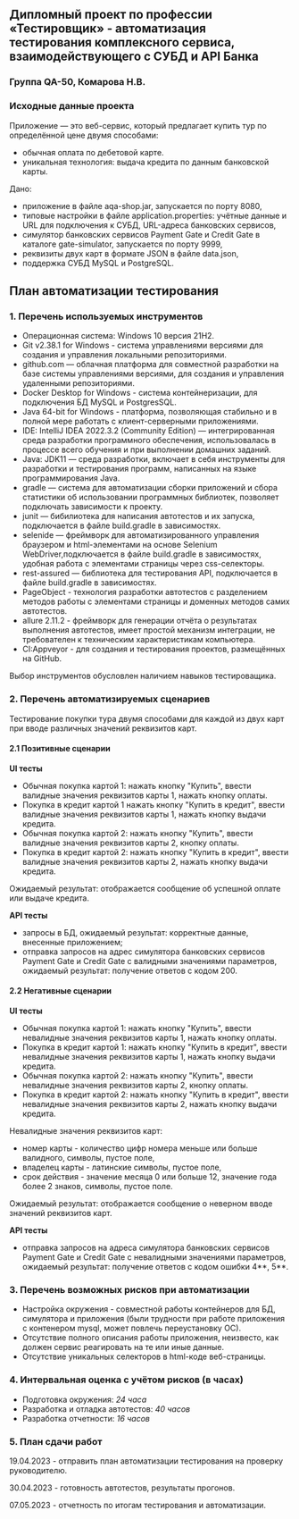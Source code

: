 ## Дипломный проект по профессии «Тестировщик» - автоматизация тестирования комплексного сервиса, взаимодействующего с СУБД и API Банка
### Группа QA-50, Комарова Н.В.
### Исходные данные проекта
Приложение — это веб-сервис, который предлагает купить тур по определённой цене двумя способами:
- обычная оплата по дебетовой карте.
- уникальная технология: выдача кредита по данным банковской карты.

Дано:
* приложение в файле aqa-shop.jar, запускается по порту 8080,
* типовые настройки в файле application.properties: учётные данные и URL для подключения к СУБД, URL-адреса банковских сервисов,
* симулятор банковских сервисов Payment Gate и Credit Gate в каталоге gate-simulator, запускается по порту 9999,
* реквизиты двух карт в формате JSON в файле data.json,
* поддержка СУБД MySQL и PostgreSQL.
## План автоматизации тестирования
### 1. Перечень используемых инструментов

* Операционная система: Windows 10 версия 21H2.
* Git v2.38.1 for Windows - система управлениями версиями для создания и управления локальными репозиториями.
* github.com — облачная платформа для совместной разработки на базе системы управлениями версиями, для создания и управления удаленными репозиториями.
* Docker Desktop for Windows - система контейнеризации, для подключения БД MySQL и PostgresSQL.
* Java 64-bit for Windows - платформа, позволяющая стабильно и в полной мере работать с клиент-серверными приложениями.
* IDE: IntelliJ IDEA 2022.3.2 (Community Edition) — интегрированная среда разработки программного обеспечения, использовалась в процессе всего обучения и при выполнении домашних заданий.
* Java: JDK11 — среда разработки, включает в себя инструменты для разработки и тестирования программ, написанных на языке программирования Java.
* gradle — система для автоматизации сборки приложений и сбора статистики об использовании программных библиотек, позволяет подключать зависимости к проекту.
* junit — бибилиотека для написания автотестов и их запуска, подключается в файле build.gradle в зависимостях.
* selenide — фреймворк для автоматизированного управления браузером и html-элементами на основе Selenium WebDriver,подключается в файле build.gradle в зависимостях, удобная работа с элементами страницы через css-селекторы.
* rest-assured — библиотека для тестирования API, подключается в файле build.gradle в зависимостях.
* PageObject - технология разработки автотестов с разделением методов работы с элементами страницы и доменных методов самих автотестов.
* allure 2.11.2 - фреймворк для генерации отчёта о результатах выполнения автотестов, имеет простой механизм интеграции, не требователен к техническим характеристикам компьютера.
* CI:Appveyor - для создания и тестирования проектов, размещённых на GitHub.

Выбор инструментов обусловлен наличием навыков тестироващика.

### 2. Перечень автоматизируемых сценариев

Тестирование покупки тура двумя способами для каждой из двух карт при вводе различных значений реквизитов карт.

#### 2.1 Позитивные сценарии

**UI тесты**
  - Обычная покупка картой 1: нажать кнопку "Купить", ввести валидные значения реквизитов карты 1, нажать кнопку оплаты.
  - Покупка в кредит картой 1 нажать кнопку "Купить в кредит", ввести валидные значения реквизитов карты 1, нажать кнопку выдачи кредита.
  - Обычная покупка картой 2: нажать кнопку "Купить", ввести валидные значения реквизитов карты 2, кнопку оплаты.
  - Покупка в кредит картой 2: нажать кнопку "Купить в кредит", ввести валидные значения реквизитов карты 2, нажать кнопку выдачи кредита.

  Ожидаемый результат: отображается сообщение об успешной оплате или выдаче кредита.

**API тесты**
  - запросы в БД, ожидаемый результат: корректные данные, внесенные приложением;
  - отправка запросов на адрес симулятора банковских сервисов Payment Gate и Credit Gate с валидными значениями параметров, ожидаемый результат: получение ответов с кодом 200.

#### 2.2 Негативные сценарии

**UI тесты**
  - Обычная покупка картой 1: нажать кнопку "Купить", ввести невалидные значения реквизитов карты 1, нажать кнопку оплаты.
  - Покупка в кредит картой 1: нажать кнопку "Купить в кредит", ввести невалидные значения реквизитов карты 1, нажать кнопку выдачи кредита.
  - Обычная покупка картой 2: нажать кнопку "Купить", ввести невалидные значения реквизитов карты 2, кнопку оплаты.
  - Покупка в кредит картой 2: нажать кнопку "Купить в кредит", ввести невалидные значения реквизитов карты 2, нажать кнопку выдачи кредита.

  Невалидные значения реквизитов карт:
  * номер карты - количество цифр номера меньше или больше валидного, символы, пустое поле,
  * владелец карты - латинские символы, пустое поле,
  * срок действия - значение месяца 0 или больше 12, значение года более 2 знаков, символы, пустое поле.  

  Ожидаемый результат: отображается сообщение о неверном вводе значений реквизитов карт.

**API тесты**
  - отправка запросов на адреса симулятора банковских сервисов Payment Gate и Credit Gate с невалидными значениями параметров, ожидаемый результат: получение ответов с кодом ошибки 4**, 5**.

### 3. Перечень возможных рисков при автоматизации

* Настройка окружения - совместной работы контейнеров для БД, симулятора и приложения (были трудности при работе приложения с контенером mysql, может повлечь переустановку ОС).
* Отсутствие полного описания работы приложения, неизвесто, как должен сервис реагировать на те или иные данные.
* Отсутствие уникальных селекторов в html-коде веб-страницы.

### 4. Интервальная оценка с учётом рисков (в часах)
* Подготовка окружения: _24 часа_
* Разработка и отладка автотестов: _40 часов_
* Разработка отчетности: _16 часов_

### 5. План сдачи работ
19.04.2023 - отправить план автоматизации тестирования на проверку руководителю.

30.04.2023 - готовность автотестов, результаты прогонов.

07.05.2023 - отчетность по итогам тестирования и автоматизации.
